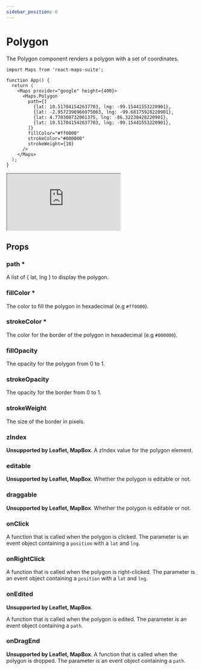 ```yaml
---
sidebar_position: 6
---
```


# Polygon

The Polygon component renders a polygon with a set of coordinates.

```tsx
import Maps from 'react-maps-suite';

function App() {
  return (
    <Maps provider="google" height={400}>
      <Maps.Polygon
        path={[
          {lat: 10.517041542637703, lng: -99.15441553220901},
          {lat: -2.9572396966975063, lng: -99.68175928220901},
          {lat: 4.770300732061375, lng: -86.32238428220901},
          {lat: 10.517041542637703, lng: -99.15441553220901},
        ]}
        fillColor="#ff0000"
        strokeColor="#000000"
        strokeWeight={10}
      />
    </Maps>
  );
}
```

<iframe src="https://codesandbox.io/embed/quizzical-grass-vekhrx?fontsize=14&hidenavigation=1&theme=dark"
     style={{width: '100%', height: '500px', border:0, borderRadius: '4px', overflow: 'hidden'}}     title="quizzical-grass-vekhrx"
     allow="accelerometer; ambient-light-sensor; camera; encrypted-media; geolocation; gyroscope; hid; microphone; midi; payment; usb; vr; xr-spatial-tracking"
     sandbox="allow-forms allow-modals allow-popups allow-presentation allow-same-origin allow-scripts"
   ></iframe>

## Props

### path *
A list of { lat, lng } to display the polygon.

### fillColor *
The color to fill the polygon in hexadecimal (e.g `#ff0000`).

### strokeColor *
The color for the border of the polygon in hexadecimal (e.g `#000000`).
### fillOpacity
The opacity for the polygon from 0 to 1.

### strokeOpacity
The opacity for the border from 0 to 1.

### strokeWeight
The size of the border in pixels.

### zIndex
**Unsupported by Leaflet, MapBox**.
A zIndex value for the polygon element.

### editable
**Unsupported by Leaflet, MapBox**.
Whether the polygon is editable or not.

### draggable
**Unsupported by Leaflet, MapBox**.
Whether the polygon is editable or not.

### onClick
A function that is called when the polygon is clicked. The parameter is an event object containing a `position` with a `lat` and `lng`.

### onRightClick
A function that is called when the polygon is right-clicked. The parameter is an event object containing a `position` with a `lat` and `lng`.

### onEdited
**Unsupported by Leaflet, MapBox**.

A function that is called when the polygon is edited. The parameter is an event object containing a `path`.

### onDragEnd
**Unsupported by Leaflet, MapBox**.
A function that is called when the polygon is dropped. The parameter is an event object containing a `path`.
